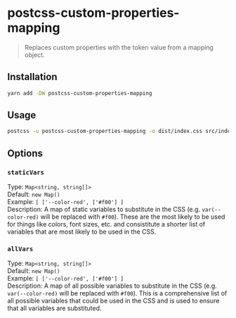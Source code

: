 # postcss-custom-properties-mapping

> Replaces custom properties with the token value from a mapping object.

## Installation

```sh
yarn add -DW postcss-custom-properties-mapping
```

## Usage

```sh
postcss -u postcss-custom-properties-mapping -o dist/index.css src/index.css
```

## Options

### `staticVars`

Type: `Map<string, string[]>`<br> Default: `new Map()` <br> Example: `[ ['--color-red', ['#f00'] ]` <br> Description: A map of static variables to substitute in the CSS (e.g. `var(--color-red)` will be replaced with `#f00`). These are the most likely to be used for things like colors, font sizes, etc. and consistitute a shorter list of variables that are most likely to be used in the CSS.

### `allVars`

Type: `Map<string, string[]>`<br> Default: `new Map()` <br> Example: `[ ['--color-red', ['#f00'] ]` <br> Description: A map of all possible variables to substitute in the CSS (e.g. `var(--color-red)` will be replaced with `#f00`). This is a comprehensive list of all possible variables that could be used in the CSS and is used to ensure that all variables are substituted.
